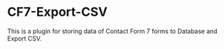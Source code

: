# CF7-Export-CSV

This is a plugin for storing data of Contact Form 7 forms to Database and Export CSV.
